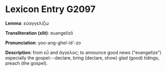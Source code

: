# Lexicon Entry G2097

**Lemma**: εὐαγγελίζω

**Transliteration (xlit)**: euangelízō

**Pronunciation**: yoo-ang-ghel-id'-zo

**Description**:
from εὖ and ἄγγελος; to announce good news ("evangelize") especially the gospel:--declare, bring (declare, show) glad (good) tidings, preach (the gospel).
